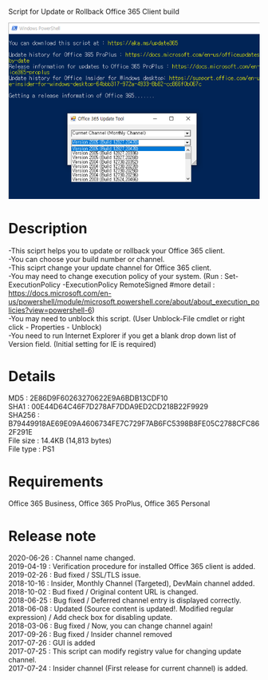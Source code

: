 Script for Update or Rollback Office 365 Client build

![Update-Office365](/info.png)

Description
==============
-This sciprt helps you to update or rollback your Office 365 client.   
-You can choose your build number or channel.   
-This sciprt change your update channel for Office 365 client.   
-You may need to change execution policy of your system. (Run : Set-ExecutionPolicy -ExecutionPolicy RemoteSigned #more detail : https://docs.microsoft.com/en-us/powershell/module/microsoft.powershell.core/about/about_execution_policies?view=powershell-6)   
-You may need to unblock this script. (User Unblock-File cmdlet or right click - Properties - Unblock)   
-You need to run Internet Explorer if you get a blank drop down list of Version field. (Initial setting for IE is required)   
  
Details
===========
MD5 : 2E86D9F60263270622E9A6BDB13CDF10   
SHA1 : 00E44D64C46F7D278AF7DDA9ED2CD218B22F9929   
SHA256 : B79449918AE69E09A4606734FE7C729F7AB6FC5398B8FE05C2788CFC862F291E   
File size : 14.4KB (14,813 bytes)   
File type : PS1   

Requirements
============
Office 365 Business, Office 365 ProPlus, Office 365 Personal   

Release note
==============
2020-06-26 : Channel name changed.   
2019-04-19 : Verification procedure for installed Office 365 client  is added.   
2019-02-26 : Bud fixed / SSL/TLS issue.   
2018-10-16 : Insider, Monthly Channel (Targeted), DevMain channel added.   
2018-10-02 : Bud fixed / Original content URL is changed.   
2018-06-25 : Bug fixed / Deferred channel entry is displayed correctly.   
2018-06-08 : Updated (Source content is updated!. Modified regular expression) / Add check box for disabling update.   
2018-03-06 : Bug fixed / Now, you can change channel again!   
2017-09-26 : Bug fixed / Insider channel removed   
2017-07-26 : GUI is added   
2017-07-25 : This script can modify registry value for changing update channel.   
2017-07-24 : Insider channel (First release for current channel) is added.   
